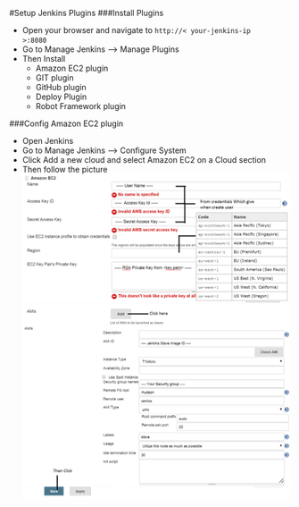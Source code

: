 #Setup Jenkins Plugins
###Install Plugins
* Open your browser and navigate to <code>http://< your-jenkins-ip >:8080</code>
* Go to Manage Jenkins --> Manage Plugins
* Then Install
  - Amazon EC2 plugin
  - GIT plugin
  - GitHub plugin
  - Deploy Plugin
  - Robot Framework plugin

###Config Amazon EC2 plugin
* Open Jenkins
* Go to Manage Jenkins --> Configure System
* Click Add a new cloud and select Amazon EC2 on a Cloud section
* Then follow the picture
![](imgs/ec2-plugin1.png)
![](imgs/ec2-plugin2.png)
